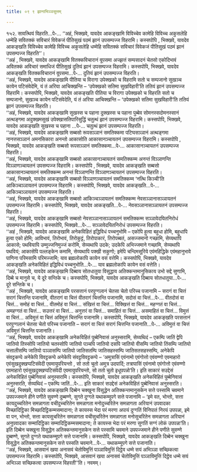 ```yaml
---
title: ०९ ९ झानाभिञ्ञसुत्तम्

---
```


१५२. सावत्थियं विहरति…पे॰… ‘‘अहं, भिक्खवे, यावदेव आकङ्खामि विविच्चेव कामेहि विविच्च अकुसलेहि धम्मेहि सवितक्कं सविचारं विवेकजं पीतिसुखं पठमं झानं उपसम्पज्ज विहरामि। कस्सपोपि , भिक्खवे, यावदेव आकङ्खति विविच्चेव कामेहि विविच्च अकुसलेहि धम्मेहि सवितक्कं सविचारं विवेकजं पीतिसुखं पठमं झानं उपसम्पज्ज विहरति’’।  
‘‘अहं , भिक्खवे, यावदेव आकङ्खामि वितक्कविचारानं वूपसमा अज्झत्तं सम्पसादनं चेतसो एकोदिभावं अवितक्कं अविचारं समाधिजं पीतिसुखं दुतियं झानं उपसम्पज्ज विहरामि। कस्सपोपि, भिक्खवे, यावदेव आकङ्खति वितक्कविचारानं वूपसमा…पे॰… दुतियं झानं उपसम्पज्ज विहरति।  
‘‘अहं, भिक्खवे, यावदेव आकङ्खामि पीतिया च विरागा उपेक्खको च विहरामि सतो च सम्पजानो सुखञ्च कायेन पटिसंवेदेमि, यं तं अरिया आचिक्खन्ति – ‘उपेक्खको सतिमा सुखविहारी’ति ततियं झानं उपसम्पज्ज विहरामि। कस्सपोपि, भिक्खवे, यावदेव आकङ्खति पीतिया च विरागा उपेक्खको च विहरति सतो च सम्पजानो, सुखञ्च कायेन पटिसंवेदेति, यं तं अरिया आचिक्खन्ति – ‘उपेक्खको सतिमा सुखविहारी’ति ततियं झानं उपसम्पज्ज विहरति।  
‘‘अहं, भिक्खवे, यावदेव आकङ्खामि सुखस्स च पहाना दुक्खस्स च पहाना पुब्बेव सोमनस्सदोमनस्सानं अत्थङ्गमा अदुक्खमसुखं उपेक्खासतिपारिसुद्धिं चतुत्थं झानं उपसम्पज्ज विहरामि। कस्सपोपि, भिक्खवे, यावदेव आकङ्खति सुखस्स च पहाना …पे॰… चतुत्थं झानं उपसम्पज्ज विहरति।  
‘‘अहं, भिक्खवे, यावदेव आकङ्खामि सब्बसो रूपसञ्ञानं समतिक्कमा पटिघसञ्ञानं अत्थङ्गमा नानत्तसञ्ञानं अमनसिकारा अनन्तो आकासोति आकासानञ्चायतनं उपसम्पज्ज विहरामि। कस्सपोपि , भिक्खवे, यावदेव आकङ्खति सब्बसो रूपसञ्ञानं समतिक्कमा…पे॰… आकासानञ्चायतनं उपसम्पज्ज विहरति।  
‘‘अहं, भिक्खवे, यावदेव आकङ्खामि सब्बसो आकासानञ्चायतनं समतिक्कम्म अनन्तं विञ्ञाणन्ति विञ्ञाणञ्चायतनं उपसम्पज्ज विहरामि। कस्सपोपि , भिक्खवे, यावदेव आकङ्खति सब्बसो आकासानञ्चायतनं समतिक्कम्म अनन्तं विञ्ञाणन्ति विञ्ञाणञ्चायतनं उपसम्पज्ज विहरति।  
‘‘अहं, भिक्खवे, यावदेव आकङ्खामि सब्बसो विञ्ञाणञ्चायतनं समतिक्कम्म ‘नत्थि किञ्ची’ति आकिञ्चञ्ञायतनं उपसम्पज्ज विहरामि। कस्सपोपि, भिक्खवे, यावदेव आकङ्खति…पे॰… आकिञ्चञ्ञायतनं उपसम्पज्ज विहरति।  
‘‘अहं, भिक्खवे, यावदेव आकङ्खामि सब्बसो आकिञ्चञ्ञायतनं समतिक्कम्म नेवसञ्ञानासञ्ञायतनं उपसम्पज्ज विहरामि। कस्सपोपि, भिक्खवे, यावदेव आकङ्खति…पे॰… नेवसञ्ञानासञ्ञायतनं उपसम्पज्ज विहरति।  
‘‘अहं, भिक्खवे, यावदेव आकङ्खामि सब्बसो नेवसञ्ञानासञ्ञायतनं समतिक्कम्म सञ्ञावेदयितनिरोधं उपसम्पज्ज विहरामि। कस्सपोपि, भिक्खवे…पे॰… सञ्ञावेदयितनिरोधं उपसम्पज्ज विहरति।  
‘‘अहं , भिक्खवे, यावदेव आकङ्खामि अनेकविहितं इद्धिविधं पच्चनुभोमि – एकोपि हुत्वा बहुधा होमि, बहुधापि हुत्वा एको होमि; आविभावं, तिरोभावं, तिरोकुट्टं, तिरोपाकारं, तिरोपब्बतं, असज्जमानो गच्छामि, सेय्यथापि आकासे; पथवियापि उम्मुज्जनिमुज्जं करोमि, सेय्यथापि उदके; उदकेपि अभिज्जमाने गच्छामि, सेय्यथापि पथवियं; आकासेपि पल्लङ्केन कमामि, सेय्यथापि पक्खी सकुणो; इमेपि चन्दिमसूरिये एवंमहिद्धिके एवंमहानुभावे पाणिना परिमसामि परिमज्जामि; याव ब्रह्मलोकापि कायेन वसं वत्तेमि। कस्सपोपि, भिक्खवे, यावदेव आकङ्खति अनेकविहितं इद्धिविधं पच्चनुभोति…पे॰… याव ब्रह्मलोकापि कायेन वसं वत्तेति।  
‘‘अहं, भिक्खवे, यावदेव आकङ्खामि दिब्बाय सोतधातुया विसुद्धाय अतिक्कन्तमानुसिकाय उभो सद्दे सुणामि, दिब्बे च मानुसे च, ये दूरे सन्तिके च। कस्सपोपि, भिक्खवे, यावदेव आकङ्खति दिब्बाय सोतधातुया…पे॰… दूरे सन्तिके च।  
‘‘अहं , भिक्खवे, यावदेव आकङ्खामि परसत्तानं परपुग्गलानं चेतसा चेतो परिच्च पजानामि – सरागं वा चित्तं सरागं चित्तन्ति पजानामि, वीतरागं वा चित्तं वीतरागं चित्तन्ति पजानामि, सदोसं वा चित्तं…पे॰… वीतदोसं वा चित्तं… समोहं वा चित्तं… वीतमोहं वा चित्तं… संखित्तं वा चित्तं… विक्खित्तं वा चित्तं… महग्गतं वा चित्तं… अमहग्गतं वा चित्तं… सउत्तरं वा चित्तं… अनुत्तरं वा चित्तं… समाहितं वा चित्तं… असमाहितं वा चित्तं… विमुत्तं वा चित्तं… अविमुत्तं वा चित्तं अविमुत्तं चित्तन्ति पजानामि। कस्सपोपि, भिक्खवे, यावदेव आकङ्खति परसत्तानं परपुग्गलानं चेतसा चेतो परिच्च पजानाति – सरागं वा चित्तं सरागं चित्तन्ति पजानाति…पे॰… अविमुत्तं वा चित्तं अविमुत्तं चित्तन्ति पजानाति।  
‘‘अहं, भिक्खवे, यावदेव आकङ्खामि अनेकविहितं पुब्बेनिवासं अनुस्सरामि, सेय्यथिदं – एकम्पि जातिं द्वेपि जातियो तिस्सोपि जातियो चतस्सोपि जातियो पञ्चपि जातियो दसपि जातियो वीसम्पि जातियो तिंसम्पि जातियो चत्तालीसम्पि जातियो पञ्ञासम्पि जातियो जातिसतम्पि जातिसहस्सम्पि जातिसतसहस्सम्पि, अनेकेपि संवट्टकप्पे अनेकेपि विवट्टकप्पे अनेकेपि संवट्टविवट्टकप्पे – ‘अमुत्रासिं एवंनामो एवंगोत्तो एवंवण्णो एवमाहारो एवंसुखदुक्खप्पटिसंवेदी एवमायुपरियन्तो , सो ततो चुतो अमुत्र उदपादिं; तत्रापासिं एवंनामो एवंगोत्तो एवंवण्णो एवमाहारो एवंसुखदुक्खप्पटिसंवेदी एवमायुपरियन्तो, सो ततो चुतो इधूपपन्नो’ति। इति साकारं सउद्देसं अनेकविहितं पुब्बेनिवासं अनुस्सरामि। कस्सपोपि, भिक्खवे, यावदेव आकङ्खति अनेकविहितं पुब्बेनिवासं अनुस्सरति, सेय्यथिदं – एकम्पि जातिं…पे॰… इति साकारं सउद्देसं अनेकविहितं पुब्बेनिवासं अनुस्सरति।  
‘‘अहं, भिक्खवे, यावदेव आकङ्खामि दिब्बेन चक्खुना विसुद्धेन अतिक्कन्तमानुसकेन सत्ते पस्सामि चवमाने उपपज्जमाने हीने पणीते सुवण्णे दुब्बण्णे, सुगते दुग्गते यथाकम्मूपगे सत्ते पजानामि – ‘इमे वत, भोन्तो, सत्ता कायदुच्चरितेन समन्नागता वचीदुच्चरितेन समन्नागता मनोदुच्चरितेन समन्नागता अरियानं उपवादका मिच्छादिट्ठिका मिच्छादिट्ठिकम्मसमादाना; ते कायस्स भेदा परं मरणा अपायं दुग्गतिं विनिपातं निरयं उपपन्ना, इमे वा पन, भोन्तो, सत्ता कायसुचरितेन समन्नागता वचीसुचरितेन समन्नागता मनोसुचरितेन समन्नागता अरियानं अनुपवादका सम्मादिट्ठिका सम्मादिट्ठिकम्मसमादाना; ते कायस्स भेदा परं मरणा सुगतिं सग्गं लोकं उपपन्ना’ति। इति दिब्बेन चक्खुना विसुद्धेन अतिक्कन्तमानुसकेन सत्ते पस्सामि चवमाने उपपज्जमाने हीने पणीते सुवण्णे दुब्बण्णे, सुगते दुग्गते यथाकम्मूपगे सत्ते पजानामि। कस्सपोपि, भिक्खवे, यावदेव आकङ्खति दिब्बेन चक्खुना विसुद्धेन अतिक्कन्तमानुसकेन सत्ते पस्सति चवमाने…पे॰… यथाकम्मूपगे सत्ते पजानाति।  
‘‘अहं, भिक्खवे, आसवानं खया अनासवं चेतोविमुत्तिं पञ्ञाविमुत्तिं दिट्ठेव धम्मे सयं अभिञ्ञा सच्छिकत्वा उपसम्पज्ज विहरामि। कस्सपोपि, भिक्खवे, आसवानं खया अनासवं चेतोविमुत्तिं पञ्ञाविमुत्तिं दिट्ठेव धम्मे सयं अभिञ्ञा सच्छिकत्वा उपसम्पज्ज विहरती’’ति। नवमम्।  

